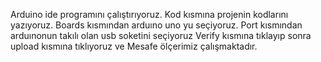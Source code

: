 Arduino ide programını çalıştırıyoruz.
Kod kısmına projenin kodlarını yazıyoruz.
Boards kısmından arduıno uno yu seçiyoruz.
Port kısmından arduınonun takılı olan usb soketini seçiyoruz
Verify kısmına tıklayıp sonra upload kısmına tıklıyoruz ve 
Mesafe ölçerimiz çalışmaktadır.
